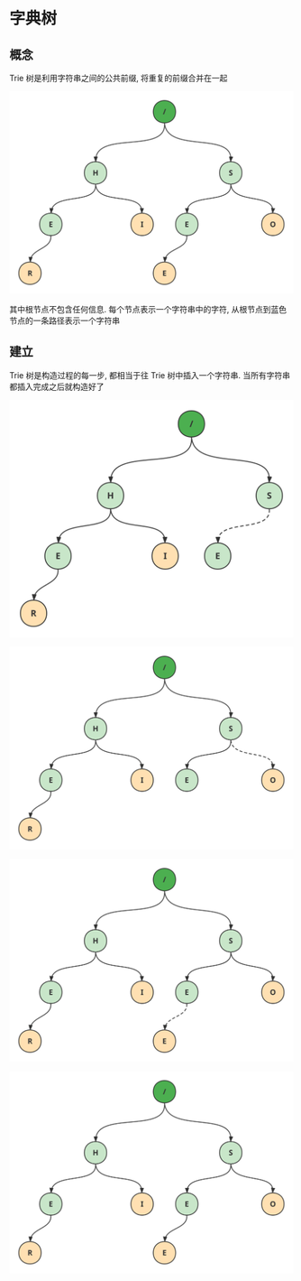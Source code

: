 <!--
 * @Description: 
 * @Version: 1.0
 * @Author: dmjcb
 * @Email:  
 * @Date: 2021-12-04 22:01:42
 * @LastEditors: dmjcb
 * @LastEditTime: 2023-04-17 16:41:45
-->

# 字典树

## 概念

Trie 树是利用字符串之间的公共前缀, 将重复的前缀合并在一起

![](https://raw.githubusercontent.com/dmjcb/SelfImgur/main/2022-4-4-1241.svg)

其中根节点不包含任何信息. 每个节点表示一个字符串中的字符, 从根节点到蓝色节点的一条路径表示一个字符串

## 建立

Trie 树是构造过程的每一步, 都相当于往 Trie 树中插入一个字符串. 当所有字符串都插入完成之后就构造好了

![](https://raw.githubusercontent.com/dmjcb/SelfImgur/main/2022-4-4-1241-3.svg)

![](https://raw.githubusercontent.com/dmjcb/SelfImgur/main/2022-4-4-1241-2.svg)

![](https://raw.githubusercontent.com/dmjcb/SelfImgur/main/2022-4-4-1241-1.svg)

![](https://raw.githubusercontent.com/dmjcb/SelfImgur/main/2022-4-4-1241.svg)